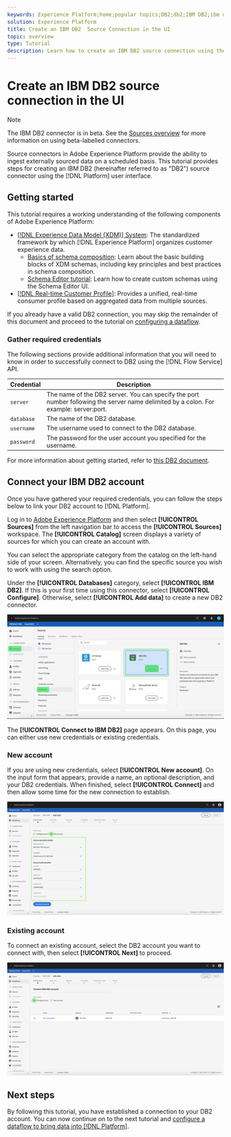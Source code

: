 ```yaml
---
keywords: Experience Platform;home;popular topics;DB2;db2;IBM DB2;ibm db2
solution: Experience Platform
title: Create an IBM DB2  Source Connection in the UI
topic: overview
type: Tutorial
description: Learn how to create an IBM DB2 source connection using the Adobe Experience Platform UI.
---
```



# Create an IBM DB2 source connection in the UI

>[!NOTE]
>
> The IBM DB2 connector is in beta. See the [Sources overview](../../../../home.md#terms-and-conditions) for more information on using beta-labelled connectors.

Source connectors in Adobe Experience Platform provide the ability to ingest externally sourced data on a scheduled basis. This tutorial provides steps for creating an IBM DB2 (hereinafter referred to as "DB2") source connector using the [!DNL Platform] user interface.

## Getting started

This tutorial requires a working understanding of the following components of Adobe Experience Platform:

*   [[!DNL Experience Data Model (XDM)] System](../../../../../xdm/home.md): The standardized framework by which [!DNL Experience Platform] organizes customer experience data.
    *   [Basics of schema composition](../../../../../xdm/schema/composition.md): Learn about the basic building blocks of XDM schemas, including key principles and best practices in schema composition.
    *   [Schema Editor tutorial](../../../../../xdm/tutorials/create-schema-ui.md): Learn how to create custom schemas using the Schema Editor UI.
*   [[!DNL Real-time Customer Profile]](../../../../../profile/home.md): Provides a unified, real-time consumer profile based on aggregated data from multiple sources.

If you already have a valid DB2 connection, you may skip the remainder of this document and proceed to the tutorial on [configuring a dataflow](../../dataflow/databases.md).

### Gather required credentials

The following sections provide additional information that you will need to know in order to successfully connect to DB2 using the [!DNL Flow Service] API.

| Credential | Description |
| ---------- | ----------- |
| `server` | The name of the DB2 server. You can specify the port number following the server name delimited by a colon. For example: server:port. |
| `database` | The name of the DB2 database. |
| `username` | The username used to connect to the DB2 database. |
| `password` | The password for the user account you specified for the username. |

For more information about getting started, refer to [this DB2 document](https://www.ibm.com/support/knowledgecenter/SSFMBX/com.ibm.swg.im.dashdb.doc/connecting/connect_credentials.html).

## Connect your IBM DB2 account

Once you have gathered your required credentials, you can follow the steps below to link your DB2 account to [!DNL Platform].

Log in to [Adobe Experience Platform](https://platform.adobe.com) and then select **[!UICONTROL Sources]** from the left navigation bar to access the **[!UICONTROL Sources]** workspace. The **[!UICONTROL Catalog]** screen displays a variety of sources for which you can create an account with.

You can select the appropriate category from the catalog on the left-hand side of your screen. Alternatively, you can find the specific source you wish to work with using the search option.

Under the **[!UICONTROL Databases]** category, select **[!UICONTROL IBM DB2]**. If this is your first time using this connector, select **[!UICONTROL Configure]**. Otherwise, select **[!UICONTROL Add data]** to create a new DB2 connector.

![catalog](../../../../images/tutorials/create/ibm-db2/catalog.png)

The **[!UICONTROL Connect to IBM DB2]** page appears. On this page, you can either use new credentials or existing credentials.

### New account

If you are using new credentials, select **[!UICONTROL New account]**. On the input form that appears, provide a name, an optional description, and your DB2 credentials. When finished, select **[!UICONTROL Connect]** and then allow some time for the new connection to establish.

![connect](../../../../images/tutorials/create/ibm-db2/new.png)

### Existing account

To connect an existing account, select the DB2 account you want to connect with, then select **[!UICONTROL Next]** to proceed.

![existing](../../../../images/tutorials/create/ibm-db2/existing.png)

## Next steps

By following this tutorial, you have established a connection to your DB2 account. You can now continue on to the next tutorial and [configure a dataflow to bring data into [!DNL Platform]](../../dataflow/databases.md).